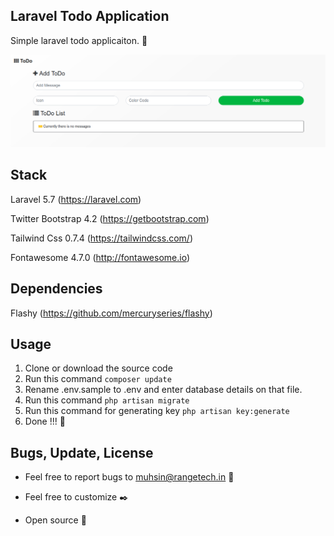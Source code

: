 ## Laravel Todo Application

Simple laravel todo applicaiton. 🚀

[![Laravel ToDo Application](https://github.com/PJijin/Laravel-Todo-Application/blob/master/preview.png?raw=true "Laravel ToDo Application")]()


## Stack
Laravel 5.7 (https://laravel.com)

Twitter Bootstrap 4.2 (https://getbootstrap.com)

Tailwind Css 0.7.4 (https://tailwindcss.com/)

Fontawesome 4.7.0 (http://fontawesome.io)


## Dependencies

Flashy (https://github.com/mercuryseries/flashy)

## Usage

1. Clone or download the source code
2. Run this command
    `composer update`
3. Rename .env.sample to .env and enter database details on that file.
4. Run this command
    `php artisan migrate`
5. Run this command for generating key
     `php artisan key:generate`
6. Done !!! 🥳  


## Bugs, Update, License

- Feel free to report bugs to muhsin@rangetech.in 🐞

- Feel free to customize ✒️

- Open source 🎉
